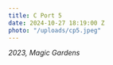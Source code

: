 ```yaml
---
title: C Port 5
date: 2024-10-27 18:19:00 Z
photo: "/uploads/cp5.jpeg"
---
```


*2023, Magic Gardens*